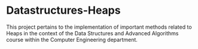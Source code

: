 # Datastructures-Heaps
This project pertains to the implementation of important methods related to Heaps in the context of the Data Structures and Advanced Algorithms course within the Computer Engineering department. 
